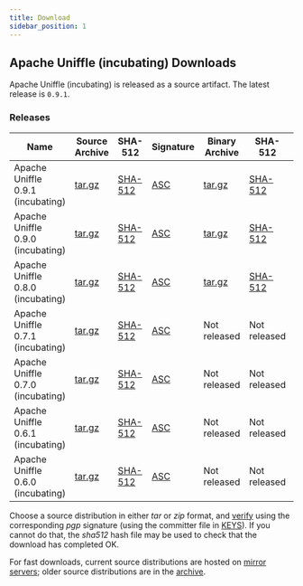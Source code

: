 ```yaml
---
title: Download
sidebar_position: 1
---
```

<!--
{% comment %}
Licensed to the Apache Software Foundation (ASF) under one or more
contributor license agreements.  See the NOTICE file distributed with
this work for additional information regarding copyright ownership.
The ASF licenses this file to you under the Apache License, Version 2.0
(the "License"); you may not use this file except in compliance with
the License.  You may obtain a copy of the License at

http://www.apache.org/licenses/LICENSE-2.0

Unless required by applicable law or agreed to in writing, software
distributed under the License is distributed on an "AS IS" BASIS,
WITHOUT WARRANTIES OR CONDITIONS OF ANY KIND, either express or implied.
See the License for the specific language governing permissions and
limitations under the License.
{% endcomment %}
-->

## Apache Uniffle (incubating) Downloads

Apache Uniffle (incubating) is released as a source artifact.
The latest release is `0.9.1`.

### Releases
<table class="table table-hover sortable">
    <thead>
        <tr>
            <th><b>Name</b></th>
            <th><b>Source Archive</b></th>
            <th><b>SHA-512</b></th>
            <th><b>Signature</b></th>
            <th><b>Binary Archive</b></th>
            <th><b>SHA-512</b></th>
            <th><b>Signature</b></th>
            <th><b>Release Notes</b></th>
            <th><b>Release Manager</b></th>
            <th><b>Release Date</b></th>
        </tr>
    </thead>
    <tbody>
        <tr>
            <td>Apache Uniffle 0.9.1 (incubating)</td>
            <td><a href="https://www.apache.org/dyn/closer.lua/incubator/uniffle/0.9.1/apache-uniffle-0.9.1-incubating-src.tar.gz">tar.gz</a></td>
            <td><a href="https://downloads.apache.org/incubator/uniffle/0.9.1/apache-uniffle-0.9.1-incubating-src.tar.gz.sha512">SHA-512</a></td>
            <td><a href="https://downloads.apache.org//incubator/uniffle/0.9.1/apache-uniffle-0.9.1-incubating-src.tar.gz.asc">ASC</a></td>
            <td><a href="https://www.apache.org/dyn/closer.lua/incubator/uniffle/0.9.1/apache-uniffle-0.9.1-incubating-bin.tar.gz">tar.gz</a></td>
            <td><a href="https://downloads.apache.org/incubator/uniffle/0.9.1/apache-uniffle-0.9.1-incubating-bin.tar.gz.sha512">SHA-512</a></td>
            <td><a href="https://downloads.apache.org/incubator/uniffle/0.9.1/apache-uniffle-0.9.1-incubating-bin.tar.gz.asc">ASC</a></td>
            <td><a href="https://uniffle.apache.org/download/release-notes-0.9.1">Release Notes</a></td>
            <td>zhengchenyu (Ke Holdings)</td>
            <td>2024.12.05</td>
        </tr>
        <tr>
            <td>Apache Uniffle 0.9.0 (incubating)</td>
            <td><a href="https://www.apache.org/dyn/closer.lua/incubator/uniffle/0.9.0/apache-uniffle-0.9.0-incubating-src.tar.gz">tar.gz</a></td>
            <td><a href="https://downloads.apache.org/incubator/uniffle/0.9.0/apache-uniffle-0.9.0-incubating-src.tar.gz.sha512">SHA-512</a></td>
            <td><a href="https://downloads.apache.org/incubator/uniffle/0.9.0/apache-uniffle-0.9.0-incubating-src.tar.gz.asc">ASC</a></td>
            <td><a href="https://www.apache.org/dyn/closer.lua/incubator/uniffle/0.9.0/apache-uniffle-0.9.0-incubating-bin.tar.gz">tar.gz</a></td>
            <td><a href="https://downloads.apache.org/incubator/uniffle/0.9.0/apache-uniffle-0.9.0-incubating-bin.tar.gz.sha512">SHA-512</a></td>
            <td><a href="https://downloads.apache.org/incubator/uniffle/0.9.0/apache-uniffle-0.9.0-incubating-bin.tar.gz.asc">ASC</a></td>
            <td><a href="https://uniffle.apache.org/download/release-notes-0.9.0">Release Notes</a></td>
            <td>Enrico Minack (G-Research)</td>
            <td>2024.07.15</td>
        </tr>
        <tr>
            <td>Apache Uniffle 0.8.0 (incubating)</td>
            <td><a href="https://www.apache.org/dyn/closer.lua/incubator/uniffle/0.8.0/apache-uniffle-0.8.0-incubating-src.tar.gz">tar.gz</a></td>
            <td><a href="https://downloads.apache.org/incubator/uniffle/0.8.0/apache-uniffle-0.8.0-incubating-src.tar.gz.sha512">SHA-512</a></td>
            <td><a href="https://downloads.apache.org/incubator/uniffle/0.8.0/apache-uniffle-0.8.0-incubating-src.tar.gz.asc">ASC</a></td>
            <td><a href="https://www.apache.org/dyn/closer.lua/incubator/uniffle/0.8.0/apache-uniffle-0.8.0-incubating-bin.tar.gz">tar.gz</a></td>
            <td><a href="https://downloads.apache.org/incubator/uniffle/0.8.0/apache-uniffle-0.8.0-incubating-bin.tar.gz.sha512">SHA-512</a></td>
            <td><a href="https://downloads.apache.org/incubator/uniffle/0.8.0/apache-uniffle-0.8.0-incubating-bin.tar.gz.asc">ASC</a></td>
            <td><a href="https://uniffle.apache.org/download/release-notes-0.8.0">Release Notes</a></td>
            <td>Xianjing Feng (From SF Express)</td>
            <td>2023.12.14</td>
        </tr>
        <tr>
            <td>Apache Uniffle 0.7.1 (incubating)</td>
            <td><a href="https://www.apache.org/dyn/closer.lua/incubator/uniffle/0.7.1/apache-uniffle-0.7.1-incubating-src.tar.gz">tar.gz</a></td>
            <td><a href="https://downloads.apache.org/incubator/uniffle/0.7.1/apache-uniffle-0.7.1-incubating-src.tar.gz.sha512">SHA-512</a></td>
            <td><a href="https://downloads.apache.org/incubator/uniffle/0.7.1/apache-uniffle-0.7.1-incubating-src.tar.gz.asc">ASC</a></td>
            <td> Not released </td>
            <td> Not released </td>
            <td> Not released </td>
            <td><a href="https://uniffle.apache.org/download/release-notes-0.7.1">Release Notes</a></td>
            <td>Jiafu Zhang (From Intel)</td>
            <td>2023.07.10</td>
        </tr>
        <tr>
            <td>Apache Uniffle 0.7.0 (incubating)</td>
            <td><a href="https://www.apache.org/dyn/closer.lua/incubator/uniffle/0.7.0/apache-uniffle-0.7.0-incubating-src.tar.gz">tar.gz</a></td>
            <td><a href="https://downloads.apache.org/incubator/uniffle/0.7.0/apache-uniffle-0.7.0-incubating-src.tar.gz.sha512">SHA-512</a></td>
            <td><a href="https://downloads.apache.org/incubator/uniffle/0.7.0/apache-uniffle-0.7.0-incubating-src.tar.gz.asc">ASC</a></td>
            <td> Not released </td>
            <td> Not released </td>
            <td> Not released </td>
            <td><a href="https://uniffle.apache.org/download/release-notes-0.7.0">Release Notes</a></td>
            <td>Junfan Zhang (From Aqiyi)</td>
            <td>2023.04.10</td>
        </tr>
        <tr>
            <td>Apache Uniffle 0.6.1 (incubating)</td>
            <td><a href="https://www.apache.org/dyn/closer.lua/incubator/uniffle/0.6.1/apache-uniffle-0.6.1-incubating-src.tar.gz">tar.gz</a></td>
            <td><a href="https://downloads.apache.org/incubator/uniffle/0.6.1/apache-uniffle-0.6.1-incubating-src.tar.gz.sha512">SHA-512</a></td>
            <td><a href="https://downloads.apache.org/incubator/uniffle/0.6.1/apache-uniffle-0.6.1-incubating-src.tar.gz.asc">ASC</a></td>
            <td> Not released </td>
            <td> Not released </td>
            <td> Not released </td>
            <td><a href="https://uniffle.apache.org/download/release-notes-0.6.1">Release Notes</a></td>
            <td>Kaijie Chen (From SelectDB)</td>
            <td>2022.12.09</td>
        </tr>
         <tr>
            <td>Apache Uniffle 0.6.0 (incubating)</td>
            <td><a href="https://www.apache.org/dyn/closer.lua/incubator/uniffle/0.6.0/apache-uniffle-0.6.0-incubating-src.tar.gz">tar.gz</a></td>
            <td><a href="https://downloads.apache.org/incubator/uniffle/0.6.0/apache-uniffle-0.6.0-incubating-src.tar.gz.sha512">SHA-512</a></td>
            <td><a href="https://downloads.apache.org/incubator/uniffle/0.6.0/apache-uniffle-0.6.0-incubating-src.tar.gz.asc">ASC</a></td>
            <td> Not released </td>
            <td> Not released </td>
            <td> Not released </td>
            <td><a href="https://uniffle.apache.org/download/release-notes-0.6.0">Release Notes</a></td>
            <td>He Qi (From Datastrato)</td>
            <td>2022.10.26</td>
        </tr>
    </tbody>
</table>

Choose a source distribution in either *tar* or *zip* format,
and [verify](https://www.apache.org/dyn/closer.cgi#verify)
using the corresponding *pgp* signature (using the committer file in
[KEYS](https://downloads.apache.org/incubator/uniffle/KEYS)).
If you cannot do that, the *sha512* hash file may be used to check that the
download has completed OK.

For fast downloads, current source distributions are hosted on
[mirror servers](https://dlcdn.apache.org/incubator/uniffle/);
older source distributions are in the
[archive](https://archive.apache.org/dist/incubator/uniffle/).
